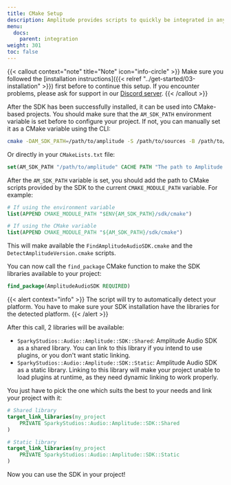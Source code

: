 ```yaml
---
title: CMake Setup
description: Amplitude provides scripts to quickly be integrated in any CMake-based projects.
menu:
  docs:
    parent: integration
weight: 301
toc: false
---
```


{{< callout context="note" title="Note" icon="info-circle" >}}
Make sure you followed the [installation instructions]({{< relref "../get-started/03-installation" >}}) first before to
continue this setup. If you encounter problems, please ask for support in
our [Discord server](https://discord.gg/QR2uBpzJ5f).
{{< /callout >}}

After the SDK has been successfully installed, it can be used into CMake-based projects. You should make sure that
the `AM_SDK_PATH` environment variable is set before to configure your project. If not, you can manually set it as a
CMake variable using the CLI:

```bash
cmake -DAM_SDK_PATH=/path/to/amplitude -S /path/to/sources -B /path/to/build
```

Or directly in your `CMakeLists.txt` file:

```cmake
set(AM_SDK_PATH "/path/to/amplitude" CACHE PATH "The path to Amplitude Audio SDK libraries.")
```

After the `AM_SDK_PATH` variable is set, you should add the path to CMake scripts provided by the SDK to the
current `CMAKE_MODULE_PATH` variable. For example:

```cmake
# If using the environment variable
list(APPEND CMAKE_MODULE_PATH "$ENV{AM_SDK_PATH}/sdk/cmake")

# If using the CMake variable
list(APPEND CMAKE_MODULE_PATH "${AM_SDK_PATH}/sdk/cmake")
```

This will make available the `FindAmplitudeAudioSDK.cmake` and the `DetectAmplitudeVersion.cmake` scripts.

You can now call the `find_package` CMake function to make the SDK libraries available to your project:

```cmake
find_package(AmplitudeAudioSDK REQUIRED)
```

{{< alert context="info" >}}
The script will try to automatically detect your platform. You have to make sure your SDK
installation have the libraries for the detected platform.
{{< /alert >}}

After this call, 2 libraries will be available:

- `SparkyStudios::Audio::Amplitude::SDK::Shared`: Amplitude Audio SDK as a shared library. You can link to this library
  if you intend to use plugins, or you don't want static linking.
- `SparkyStudios::Audio::Amplitude::SDK::Static`: Amplitude Audio SDK as a static library. Linking to this library will
  make your project unable to load plugins at runtime, as they need dynamic linking to work properly.

You just have to pick the one which suits the best to your needs and link your project with it:

```cmake
# Shared library
target_link_libraries(my_project
    PRIVATE SparkyStudios::Audio::Amplitude::SDK::Shared
)

# Static library
target_link_libraries(my_project
    PRIVATE SparkyStudios::Audio::Amplitude::SDK::Static
)
```

Now you can use the SDK in your project!
